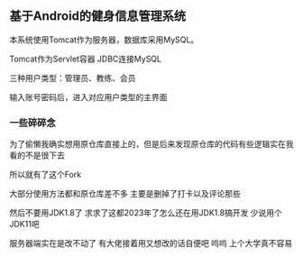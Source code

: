 ## 基于Android的健身信息管理系统

本系统使用Tomcat作为服务器，数据库采用MySQL。

Tomcat作为Servlet容器	JDBC连接MySQL



三种用户类型：管理员、教练、会员

输入账号密码后，进入对应用户类型的主界面

### 一些碎碎念

为了偷懒我确实想用原仓库直接上的，但是后来发现原仓库的代码有些逻辑实在我看的不是很下去

所以就有了这个Fork

大部分使用方法都和原仓库差不多 主要是删掉了打卡以及评论那些

然后不要用JDK1.8了 求求了这都2023年了怎么还在用JDK1.8搞开发 少说用个JDK11吧

服务器端实在是改不动了 有大佬接着用又想改的话自便吧 呜呜 上个大学真不容易